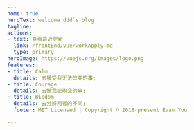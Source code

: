 ```yaml
---
home: true
heroText: welcome ddd`s blog
tagline: 
actions:
- text: 查看最近更新
  link: /frontEnd/vue/workApply.md
  type: primary
heroImage: https://vuejs.org/images/logo.png
features:
- title: Calm
  details: 去接受我无法改变的事;
- title: Courage
  details: 去做我能改变的事;
- title: Wisdom
  details: 去分辨两者的不同;
  footer: MIT Licensed | Copyright © 2018-present Evan You

---
```


